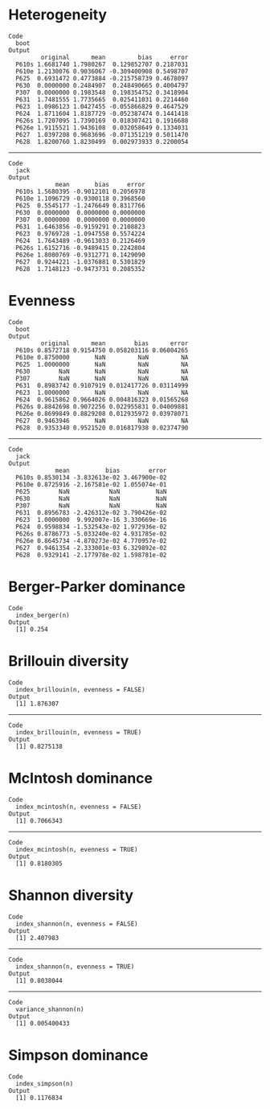 # Heterogeneity

    Code
      boot
    Output
             original      mean         bias     error
      P610s 1.6681740 1.7980267  0.129852707 0.2187031
      P610e 1.2130076 0.9036067 -0.309400908 0.5498707
      P625  0.6931472 0.4773884 -0.215758739 0.4678097
      P630  0.0000000 0.2484907  0.248490665 0.4004797
      P307  0.0000000 0.1983548  0.198354752 0.3418904
      P631  1.7481555 1.7735665  0.025411031 0.2214460
      P623  1.0986123 1.0427455 -0.055866829 0.4647529
      P624  1.8711604 1.8187729 -0.052387474 0.1441418
      P626s 1.7207095 1.7390169  0.018307421 0.1916688
      P626e 1.9115521 1.9436108  0.032058649 0.1334031
      P627  1.0397208 0.9683696 -0.071351219 0.5011470
      P628  1.8200760 1.8230499  0.002973933 0.2200054

---

    Code
      jack
    Output
                 mean       bias     error
      P610s 1.5680395 -0.9012101 0.2056978
      P610e 1.1096729 -0.9300118 0.3968560
      P625  0.5545177 -1.2476649 0.8317766
      P630  0.0000000  0.0000000 0.0000000
      P307  0.0000000  0.0000000 0.0000000
      P631  1.6463856 -0.9159291 0.2108823
      P623  0.9769728 -1.0947558 0.5574224
      P624  1.7643489 -0.9613033 0.2126469
      P626s 1.6152716 -0.9489415 0.2242804
      P626e 1.8080769 -0.9312771 0.1429090
      P627  0.9244221 -1.0376881 0.5301829
      P628  1.7148123 -0.9473731 0.2085352

# Evenness

    Code
      boot
    Output
             original      mean        bias      error
      P610s 0.8572718 0.9154750 0.058203116 0.06004265
      P610e 0.8750000       NaN         NaN         NA
      P625  1.0000000       NaN         NaN         NA
      P630        NaN       NaN         NaN         NA
      P307        NaN       NaN         NaN         NA
      P631  0.8983742 0.9107919 0.012417726 0.03114999
      P623  1.0000000       NaN         NaN         NA
      P624  0.9615862 0.9664026 0.004816323 0.01565268
      P626s 0.8842698 0.9072256 0.022955831 0.04009881
      P626e 0.8699849 0.8829208 0.012935972 0.03978071
      P627  0.9463946       NaN         NaN         NA
      P628  0.9353340 0.9521520 0.016817938 0.02374790

---

    Code
      jack
    Output
                 mean          bias        error
      P610s 0.8530134 -3.832613e-02 3.467900e-02
      P610e 0.8725916 -2.167581e-02 1.055074e-01
      P625        NaN           NaN          NaN
      P630        NaN           NaN          NaN
      P307        NaN           NaN          NaN
      P631  0.8956783 -2.426312e-02 3.790426e-02
      P623  1.0000000  9.992007e-16 3.330669e-16
      P624  0.9598834 -1.532543e-02 1.972936e-02
      P626s 0.8786773 -5.033240e-02 4.931785e-02
      P626e 0.8645734 -4.870273e-02 4.770957e-02
      P627  0.9461354 -2.333001e-03 6.329892e-02
      P628  0.9329141 -2.177978e-02 1.598781e-02

# Berger-Parker dominance

    Code
      index_berger(n)
    Output
      [1] 0.254

# Brillouin diversity

    Code
      index_brillouin(n, evenness = FALSE)
    Output
      [1] 1.876307

---

    Code
      index_brillouin(n, evenness = TRUE)
    Output
      [1] 0.8275138

# McIntosh dominance

    Code
      index_mcintosh(n, evenness = FALSE)
    Output
      [1] 0.7066343

---

    Code
      index_mcintosh(n, evenness = TRUE)
    Output
      [1] 0.8180305

# Shannon diversity

    Code
      index_shannon(n, evenness = FALSE)
    Output
      [1] 2.407983

---

    Code
      index_shannon(n, evenness = TRUE)
    Output
      [1] 0.8038044

---

    Code
      variance_shannon(n)
    Output
      [1] 0.005400433

# Simpson dominance

    Code
      index_simpson(n)
    Output
      [1] 0.1176834

